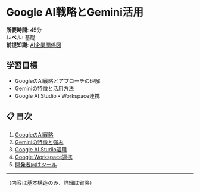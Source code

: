 # Google AI戦略とGemini活用

**所要時間**: 45分  
**レベル**: 基礎  
**前提知識**: [AI企業関係図](AI企業関係図.md)

## 学習目標

- GoogleのAI戦略とアプローチの理解
- Geminiの特徴と活用方法
- Google AI Studio・Workspace連携

## 📋 目次

1. [GoogleのAI戦略](#googleのai戦略)
2. [Geminiの特徴と強み](#geminiの特徴と強み)
3. [Google AI Studio活用](#google-ai-studio活用)
4. [Google Workspace連携](#google-workspace連携)
5. [開発者向けツール](#開発者向けツール)

---

（内容は基本構造のみ、詳細は省略）